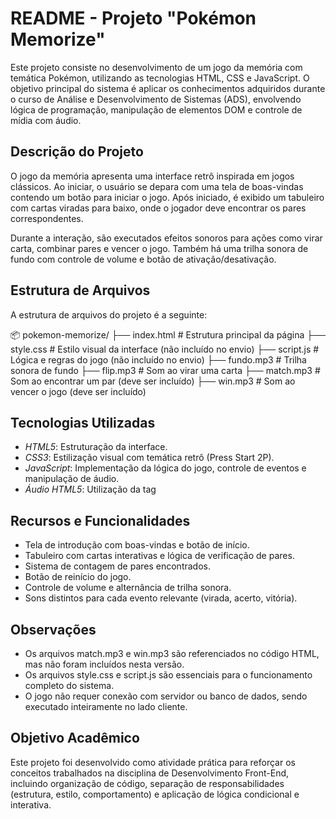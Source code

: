# README - Projeto "Pokémon Memorize"

Este projeto consiste no desenvolvimento de um jogo da memória com temática Pokémon, utilizando as tecnologias HTML, CSS e JavaScript. O objetivo principal do sistema é aplicar os conhecimentos adquiridos durante o curso de Análise e Desenvolvimento de Sistemas (ADS), envolvendo lógica de programação, manipulação de elementos DOM e controle de mídia com áudio.

## Descrição do Projeto

O jogo da memória apresenta uma interface retrô inspirada em jogos clássicos. Ao iniciar, o usuário se depara com uma tela de boas-vindas contendo um botão para iniciar o jogo. Após iniciado, é exibido um tabuleiro com cartas viradas para baixo, onde o jogador deve encontrar os pares correspondentes.

Durante a interação, são executados efeitos sonoros para ações como virar carta, combinar pares e vencer o jogo. Também há uma trilha sonora de fundo com controle de volume e botão de ativação/desativação.

## Estrutura de Arquivos

A estrutura de arquivos do projeto é a seguinte:

📦 pokemon-memorize/
├── index.html # Estrutura principal da página
├── style.css # Estilo visual da interface (não incluído no envio)
├── script.js # Lógica e regras do jogo (não incluído no envio)
├── fundo.mp3 # Trilha sonora de fundo
├── flip.mp3 # Som ao virar uma carta
├── match.mp3 # Som ao encontrar um par (deve ser incluído)
├── win.mp3 # Som ao vencer o jogo (deve ser incluído)

## Tecnologias Utilizadas

- *HTML5*: Estruturação da interface.
- *CSS3*: Estilização visual com temática retrô (Press Start 2P).
- *JavaScript*: Implementação da lógica do jogo, controle de eventos e manipulação de áudio.
- *Áudio HTML5*: Utilização da tag <audio> para reprodução de sons e música.

## Recursos e Funcionalidades

- Tela de introdução com boas-vindas e botão de início.
- Tabuleiro com cartas interativas e lógica de verificação de pares.
- Sistema de contagem de pares encontrados.
- Botão de reinício do jogo.
- Controle de volume e alternância de trilha sonora.
- Sons distintos para cada evento relevante (virada, acerto, vitória).

## Observações

- Os arquivos match.mp3 e win.mp3 são referenciados no código HTML, mas não foram incluídos nesta versão.
- Os arquivos style.css e script.js são essenciais para o funcionamento completo do sistema.
- O jogo não requer conexão com servidor ou banco de dados, sendo executado inteiramente no lado cliente.

## Objetivo Acadêmico

Este projeto foi desenvolvido como atividade prática para reforçar os conceitos trabalhados na disciplina de Desenvolvimento Front-End, incluindo organização de código, separação de responsabilidades (estrutura, estilo, comportamento) e aplicação de lógica condicional e interativa.
